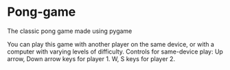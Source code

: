 # Pong-game
The classic pong game made using pygame


You can play this game with another player on the same device, or with a computer with varying levels of difficulty.
Controls for same-device play: Up arrow, Down arrow keys for player 1. W, S keys for player 2.
